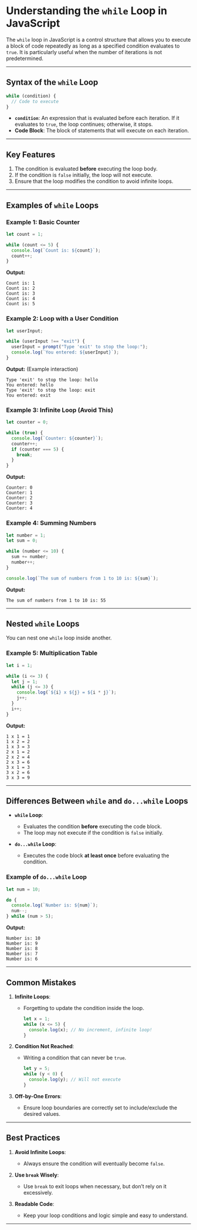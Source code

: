 # Understanding the `while` Loop in JavaScript

The `while` loop in JavaScript is a control structure that allows you to execute a block of code repeatedly as long as a specified condition evaluates to `true`. It is particularly useful when the number of iterations is not predetermined.

---

## Syntax of the `while` Loop

```javascript
while (condition) {
  // Code to execute
}
```

- **`condition`**: An expression that is evaluated before each iteration. If it evaluates to `true`, the loop continues; otherwise, it stops.
- **Code Block**: The block of statements that will execute on each iteration.

---

## Key Features

1. The condition is evaluated **before** executing the loop body.
2. If the condition is `false` initially, the loop will not execute.
3. Ensure that the loop modifies the condition to avoid infinite loops.

---

## Examples of `while` Loops

### Example 1: Basic Counter
```javascript
let count = 1;

while (count <= 5) {
  console.log(`Count is: ${count}`);
  count++;
}
```
**Output:**
```
Count is: 1
Count is: 2
Count is: 3
Count is: 4
Count is: 5
```

### Example 2: Loop with a User Condition
```javascript
let userInput;

while (userInput !== "exit") {
  userInput = prompt("Type 'exit' to stop the loop:");
  console.log(`You entered: ${userInput}`);
}
```
**Output:** (Example interaction)
```
Type 'exit' to stop the loop: hello
You entered: hello
Type 'exit' to stop the loop: exit
You entered: exit
```

### Example 3: Infinite Loop (Avoid This)
```javascript
let counter = 0;

while (true) {
  console.log(`Counter: ${counter}`);
  counter++;
  if (counter === 5) {
    break;
  }
}
```
**Output:**
```
Counter: 0
Counter: 1
Counter: 2
Counter: 3
Counter: 4
```

### Example 4: Summing Numbers
```javascript
let number = 1;
let sum = 0;

while (number <= 10) {
  sum += number;
  number++;
}

console.log(`The sum of numbers from 1 to 10 is: ${sum}`);
```
**Output:**
```
The sum of numbers from 1 to 10 is: 55
```

---

## Nested `while` Loops
You can nest one `while` loop inside another.

### Example 5: Multiplication Table
```javascript
let i = 1;

while (i <= 3) {
  let j = 1;
  while (j <= 3) {
    console.log(`${i} x ${j} = ${i * j}`);
    j++;
  }
  i++;
}
```
**Output:**
```
1 x 1 = 1
1 x 2 = 2
1 x 3 = 3
2 x 1 = 2
2 x 2 = 4
2 x 3 = 6
3 x 1 = 3
3 x 2 = 6
3 x 3 = 9
```

---

## Differences Between `while` and `do...while` Loops

- **`while` Loop**:
  - Evaluates the condition **before** executing the code block.
  - The loop may not execute if the condition is `false` initially.

- **`do...while` Loop**:
  - Executes the code block **at least once** before evaluating the condition.

### Example of `do...while` Loop
```javascript
let num = 10;

do {
  console.log(`Number is: ${num}`);
  num--;
} while (num > 5);
```
**Output:**
```
Number is: 10
Number is: 9
Number is: 8
Number is: 7
Number is: 6
```

---

## Common Mistakes

1. **Infinite Loops**:
   - Forgetting to update the condition inside the loop.
     ```javascript
     let x = 1;
     while (x <= 5) {
       console.log(x); // No increment, infinite loop!
     }
     ```

2. **Condition Not Reached**:
   - Writing a condition that can never be `true`.
     ```javascript
     let y = 5;
     while (y < 0) {
       console.log(y); // Will not execute
     }
     ```

3. **Off-by-One Errors**:
   - Ensure loop boundaries are correctly set to include/exclude the desired values.

---

## Best Practices

1. **Avoid Infinite Loops**:
   - Always ensure the condition will eventually become `false`.

2. **Use `break` Wisely**:
   - Use `break` to exit loops when necessary, but don’t rely on it excessively.

3. **Readable Code**:
   - Keep your loop conditions and logic simple and easy to understand.

---



